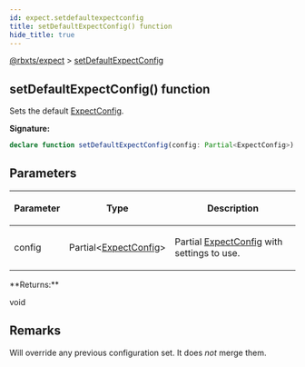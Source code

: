 ```yaml
---
id: expect.setdefaultexpectconfig
title: setDefaultExpectConfig() function
hide_title: true
---
```


[@rbxts/expect](./expect.md) &gt; [setDefaultExpectConfig](./expect.setdefaultexpectconfig.md)

## setDefaultExpectConfig() function

Sets the default [ExpectConfig](./expect.expectconfig.md)<!-- -->.

**Signature:**

```typescript
declare function setDefaultExpectConfig(config: Partial<ExpectConfig>): void;
```

## Parameters

<table><thead><tr><th>

Parameter


</th><th>

Type


</th><th>

Description


</th></tr></thead>
<tbody><tr><td>

config


</td><td>

Partial&lt;[ExpectConfig](./expect.expectconfig.md)<!-- -->&gt;


</td><td>

Partial [ExpectConfig](./expect.expectconfig.md) with settings to use.


</td></tr>
</tbody></table>
**Returns:**

void

## Remarks

Will override any previous configuration set. It does _not_ merge them.
